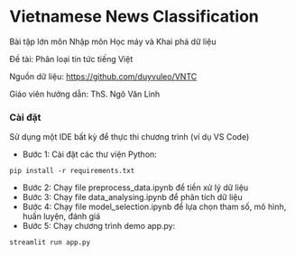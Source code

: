 # Vietnamese News Classification
Bài tập lớn môn Nhập môn Học máy và Khai phá dữ liệu

Đề tài: Phân loại tin tức tiếng Việt

Nguồn dữ liệu: https://github.com/duyvuleo/VNTC

Giáo viên hướng dẫn: ThS. Ngô Văn Linh

### Cài đặt
Sử dụng một IDE bất kỳ để thực thi chương trình (ví dụ VS Code)
- Bước 1: Cài đặt các thư viện Python: 
```
pip install -r requirements.txt
```
- Bước 2: Chạy file preprocess_data.ipynb để tiền xử lý dữ liệu
- Bước 3: Chạy file data_analysing.ipynb để phân tích dữ liệu
- Bước 4: Chạy file model_selection.ipynb để lựa chọn tham số, mô hình, huấn luyện, đánh giá
- Bước 5: Chạy chương trình demo app.py:
```
streamlit run app.py
```


